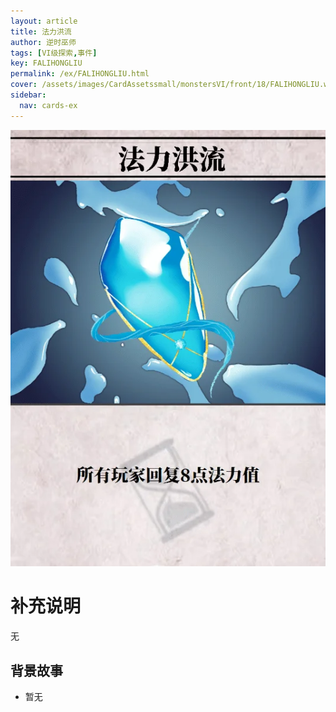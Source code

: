 ```yaml
---
layout: article
title: 法力洪流
author: 逆时巫师
tags: [VI级探索,事件]
key: FALIHONGLIU
permalink: /ex/FALIHONGLIU.html
cover: /assets/images/CardAssetssmall/monstersVI/front/18/FALIHONGLIU.webp
sidebar:
  nav: cards-ex
---
```

![](/assets/images/CardAssets/monstersVI/front/18/FALIHONGLIU.webp)

# 补充说明
无


## 背景故事
* 暂无